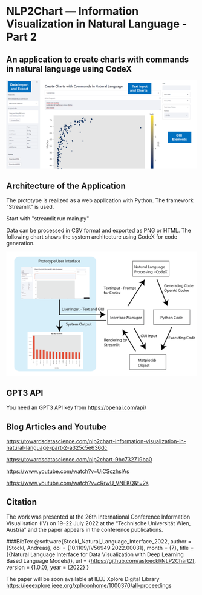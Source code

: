 # NLP2Chart — Information Visualization in Natural Language -Part 2
## An application to create charts with commands in natural language using CodeX

![The Interface](screen.png "The Interface")

## Architecture of the Application

The prototype is realized as a web application with Python. The framework ”Streamlit” is used.

Start with "streamlit run main.py"

Data can be processed in CSV format and exported as PNG or HTML. The following chart shows the system architecture using CodeX for code generation.

![Architecture](arch.png "The Architecture")

## GPT3 API
You need an GPT3 API key from https://openai.com/api/

## Blog Articles and Youtube

https://towardsdatascience.com/nlp2chart-information-visualization-in-natural-language-part-2-a325c5e636dc

https://towardsdatascience.com/nlp2chart-9bc732719ba0

https://www.youtube.com/watch?v=UiCSczhslAs

https://www.youtube.com/watch?v=cRrwU_VNEKQ&t=2s


## Citation

The work was presented at the 26th International Conference Information Visualisation (IV) on 19–22 July 2022 at the “Technische Universität Wien, Austria” and the paper appears in the conference publications.

###BibTex
@software{Stockl_Natural_Language_Interface_2022,
author = {Stöckl, Andreas},
doi = {10.1109/IV56949.2022.00031},
month = {7},
title = {{Natural Language Interface for Data Visualization with Deep Learning Based Language Models}},
url = {https://github.com/astoeckl/NLP2Chart2},
version = {1.0.0},
year = {2022}
}

The paper will be soon available at IEEE Xplore Digital Library https://ieeexplore.ieee.org/xpl/conhome/1000370/all-proceedings
